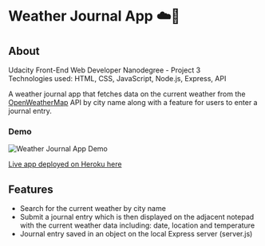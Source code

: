 # Weather Journal App :cloud::orange_book:

## About
Udacity Front-End Web Developer Nanodegree - Project 3\
Technologies used: HTML, CSS, JavaScript, Node.js, Express, API

A weather journal app that fetches data on the current weather from the [OpenWeatherMap](https://openweathermap.org/) API by city name along with a feature for users to enter a journal entry.

### Demo
![Weather Journal App Demo](public/img/demo.gif)

[Live app deployed on Heroku here](https://my-weather-journal.herokuapp.com/)

## Features
* Search for the current weather by city name
* Submit a journal entry which is then displayed on the adjacent notepad with the current weather data including: date, location and temperature
* Journal entry saved in an object on the local Express server (server.js)
